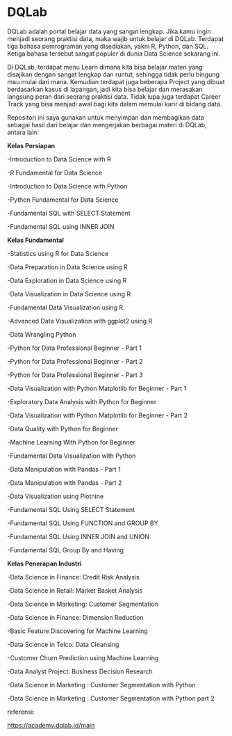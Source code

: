 # DQLab

DQLab adalah portal belajar data yang sangat lengkap. Jika kamu ingin menjadi seorang praktisi data, maka wajib untuk belajar di DQLab. Terdapat tiga bahasa pemrograman yang disediakan, yakni R, Python, dan SQL. Ketiga bahasa tersebut sangat populer di dunia Data Science sekarang ini.

Di DQLab, terdapat menu Learn dimana kita bisa belajar materi yang disajikan dengan sangat lengkap dan runtut, sehingga tidak perlu bingung mau mulai dari mana. Kemudian terdapat juga beberapa Project yang dibuat berdasarkan kasus di lapangan, jadi kita bisa belajar dan merasakan langsung peran dari seorang praktisi data. Tidak lupa juga terdapat Career Track yang bisa menjadi awal bagi kita dalam memulai karir di bidang data.

Repositori ini saya gunakan untuk menyimpan dan membagikan data sebagai hasil dari belajar dan mengerjakan berbagai materi di DQLab, antara lain:

**Kelas Persiapan**

-Introduction to Data Science with R

-R Fundamental for Data Science

-Introduction to Data Science with Python

-Python Fundamental for Data Science

-Fundamental SQL with SELECT Statement

-Fundamental SQL using INNER JOIN

**Kelas Fundamental**

-Statistics using R for Data Science

-Data Preparation in Data Science using R

-Data Exploration in Data Science using R

-Data Visualization in Data Science using R

-Fundamental Data Visualization using R

-Advanced Data Visualization with ggplot2 using R

-Data Wrangling Python

-Python for Data Professional Beginner - Part 1

-Python for Data Professional Beginner - Part 2

-Python for Data Professional Beginner - Part 3

-Data Visualization with Python Matplotlib for Beginner - Part 1

-Exploratory Data Analysis with Python for Beginner

-Data Visualization with Python Matplotlib for Beginner - Part 2

-Data Quality with Python for Beginner

-Machine Learning With Python for Beginner

-Fundamental Data Visualization with Python

-Data Manipulation with Pandas - Part 1

-Data Manipulation with Pandas - Part 2

-Data Visualization using Plotnine

-Fundamental SQL Using SELECT Statement

-Fundamental SQL Using FUNCTION and GROUP BY

-Fundamental SQL Using INNER JOIN and UNION

-Fundamental SQL Group By and Having

**Kelas Penerapan Industri**

-Data Science in Finance: Credit Risk Analysis

-Data Science in Retail: Market Basket Analysis

-Data Science in Marketing: Customer Segmentation

-Data Science in Finance: Dimension Reduction

-Basic Feature Discovering for Machine Learning

-Data Science in Telco: Data Cleansing

-Customer Churn Prediction using Machine Learning

-Data Analyst Project: Business Decision Research

-Data Science in Marketing : Customer Segmentation with Python

-Data Science in Marketing : Customer Segmentation with Python part 2


referensi:

https://academy.dqlab.id/main
